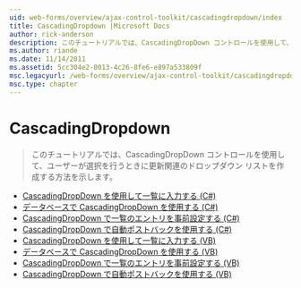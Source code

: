 ```yaml
---
uid: web-forms/overview/ajax-control-toolkit/cascadingdropdown/index
title: CascadingDropdown |Microsoft Docs
author: rick-anderson
description: このチュートリアルでは、CascadingDropDown コントロールを使用して、ユーザーが選択を行うときに更新関連のドロップダウン リストを作成する方法を示します。
ms.author: riande
ms.date: 11/14/2011
ms.assetid: 5cc304e2-0013-4c26-8fe6-e897a533809f
msc.legacyurl: /web-forms/overview/ajax-control-toolkit/cascadingdropdown
msc.type: chapter
---
```

<a name="cascadingdropdown"></a>CascadingDropdown
====================
> このチュートリアルでは、CascadingDropDown コントロールを使用して、ユーザーが選択を行うときに更新関連のドロップダウン リストを作成する方法を示します。


- [CascadingDropDown を使用して一覧に入力する (C#)](filling-a-list-using-cascadingdropdown-cs.md)
- [データベースで CascadingDropDown を使用する (C#)](using-cascadingdropdown-with-a-database-cs.md)
- [CascadingDropDown で一覧のエントリを事前設定する (C#)](presetting-list-entries-with-cascadingdropdown-cs.md)
- [CascadingDropDown で自動ポストバックを使用する (C#)](using-auto-postback-with-cascadingdropdown-cs.md)
- [CascadingDropDown を使用して一覧に入力する (VB)](filling-a-list-using-cascadingdropdown-vb.md)
- [データベースで CascadingDropDown を使用する (VB)](using-cascadingdropdown-with-a-database-vb.md)
- [CascadingDropDown で一覧のエントリを事前設定する (VB)](presetting-list-entries-with-cascadingdropdown-vb.md)
- [CascadingDropDown で自動ポストバックを使用する (VB)](using-auto-postback-with-cascadingdropdown-vb.md)
